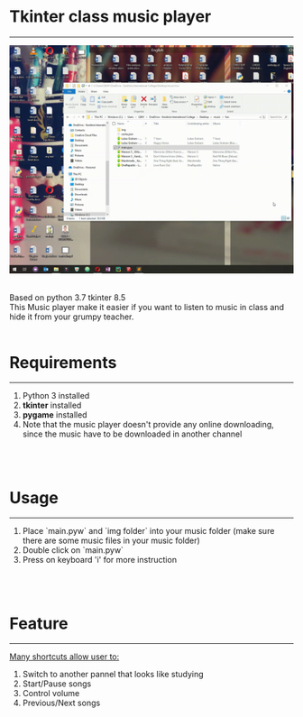 <h1>Tkinter class music player</h1>
<hr />

![exp](https://github.com/Weilory/tkinter-class-music-player/blob/master/docs/gif/exp.gif)

<br />
Based on python 3.7 tkinter 8.5
<br />
This Music player make it easier if you want to listen to music in class and hide it from your grumpy teacher.  
<br /><br />
<h1>Requirements</h1>
<hr />
<ol>
  <li>Python 3 installed</li>
  <li><b>tkinter</b> installed</li>
  <li><b>pygame</b> installed</li>
  <li>Note that the music player doesn't provide any online downloading, since the music have to be downloaded in another channel</li>
</ol>
<br /><br />
<h1>Usage</h1>
<hr />
<ol>
  <li>Place `main.pyw` and `img folder` into your music folder (make sure there are some music files in your music folder)</li>
  <li>Double click on `main.pyw`</li>
  <li>Press on keyboard 'i' for more instruction</li>
</ol>
<br /><br />
<h1>Feature</h1>
<hr />
<u>Many shortcuts allow user to: </u>
<ol>
  <li>Switch to another pannel that looks like studying</li>
  <li>Start/Pause songs</li>
  <li>Control volume</li>
  <li>Previous/Next songs</li>
</ol>
<br /><br />
